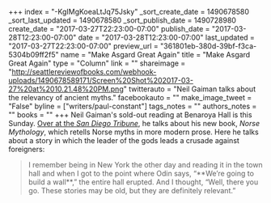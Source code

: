 +++
index = "-KgIMgKoeaLtJq75Jsky"
_sort_create_date = 1490678580
_sort_last_updated = 1490678580
_sort_publish_date = 1490728980
create_date = "2017-03-27T22:23:00-07:00"
publish_date = "2017-03-28T12:23:00-07:00"
date = "2017-03-28T12:23:00-07:00"
last_updated = "2017-03-27T22:23:00-07:00"
preview_url = "361801eb-380d-39bf-f3ca-5304b09ff2f5"
name = "Make Asgard Great Again"
title = "Make Asgard Great Again"
type = "Column"
link = ""
shareimage = "http://seattlereviewofbooks.com/webhook-uploads/1490678589171/Screen%20Shot%202017-03-27%20at%2010.21.48%20PM.png"
twitterauto = "Neil Gaiman talks about the relevancy of ancient myths."
facebookauto = ""
make_image_tweet = "False"
byline = ["writers/paul-constant"]
tags_notes = ""
authors_notes = ""
books = ""
+++
Neil Gaiman's sold-out reading at Benaroya Hall is this Sunday. [Over at the *San Diego Tribune*](http://www.sandiegouniontribune.com/entertainment/books/sd-et-author-gaiman-20170313-story.html), he talks about his new book, *Norse Mythology*, which retells Norse myths in more modern prose. Here he talks about a story in which the leader of the gods leads a crusade against foreigners:

<blockquote>I remember being in New York the other day and reading it in the town hall and when I got to the point where Odin says, “**We’re going to build a wall**,” the entire hall erupted. And I thought, “Well, there you go. These stories may be old, but they are definitely relevant.”</blockquote>